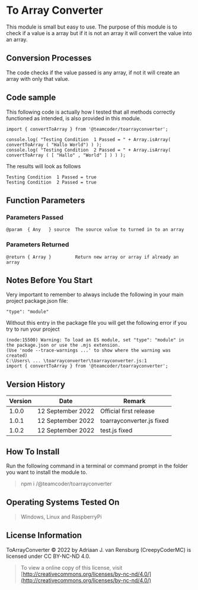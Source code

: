 # To Array Converter
This module is small but easy to use. The purpose of this module is to check if a value is a array but if it is not an array it will convert the value into an array.
## Conversion Processes
The code checks if the value passed is any array, if not it will create an array with only that value.
## Code sample
This following code is actually how I tested that all methods correctly functioned as intended, is also provided in this module.
```
import { convertToArray } from '@teamcoder/toarrayconverter';

console.log( "Testing Condition  1 Passed = " + Array.isArray( convertToArray ( "Hallo World") ) );
console.log( "Testing Condition  2 Passed = " + Array.isArray( convertToArray ( [ "Hallo" , "World" ] ) ) );
```
The results will look as follows
```
Testing Condition  1 Passed = true
Testing Condition  2 Passed = true
```
## Function Parameters
### Parameters Passed
```
@param  { Any   } source  The source value to turned in to an array
```
### Parameters Returned
```
@return { Array }         Return new array or array if already an array
```
## Notes Before You Start
Very important to remember to always include the following in your main project package.json file:
```
"type": "module"
```
Without this entry in the package file you will get the following error if you try to run your project
```
(node:15500) Warning: To load an ES module, set "type": "module" in the package.json or use the .mjs extension.
(Use 'node --trace-warnings ...' to show where the warning was created)
C:\Users\ ... \toarrayconverter\toarrayconverter.js:1
import { convertToArray } from '@teamcoder/toarrayconverter';
```
## Version History
| Version  | Date                   | Remark                                                                                                |
|----------|------------------------|-------------------------------------------------------------------------------------------------------|
| 1.0.0    | 12 September 2022      | Official first release                                                                                |
| 1.0.1    | 12 September 2022      | toarrayconverter.js fixed                                                                             |
| 1.0.2    | 12 September 2022      | test.js fixed                                                                                         |
## How To Install
Run the following command in a terminal or command prompt in the folder you want to install the module to.
> npm i /@teamcoder/toarrayconverter
## Operating Systems Tested On
>Windows, Linux and RaspberryPi
## License Information
ToArrayConverter © 2022 by Adriaan J. van Rensburg (CreepyCoderMC) is licensed under CC BY-NC-ND 4.0.
> To view a online copy of this license, visit [http://creativecommons.org/licenses/by-nc-nd/4.0/](http://creativecommons.org/licenses/by-nc-nd/4.0/)